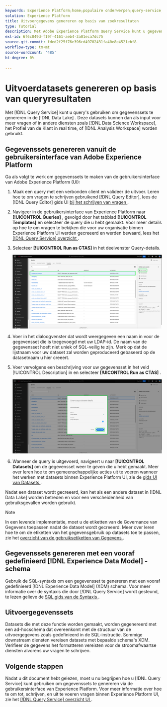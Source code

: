 ```yaml
---
keywords: Experience Platform;home;populaire onderwerpen;query-service;Query-service;genereren datasets;genereren gegevensset;maken gegevensset;
solution: Experience Platform
title: Uitvoergegevens genereren op basis van zoekresultaten
type: Tutorial
description: Met Adobe Experience Platform Query Service kunt u gegevenssets maken vanuit de gebruikersinterface. Nadat een dataset wordt gecreeerd, kan het als een andere dataset in het meer van Gegevens worden betreden en voor een verscheidenheid van gebruiksgevallen worden gebruikt.
exl-id: 6f6c049d-f19f-4161-aeb4-3a01eca7dc75
source-git-commit: fded2f25f76e396cd49702431fa40e8e4521ebf8
workflow-type: tm+mt
source-wordcount: '485'
ht-degree: 0%

---
```


# Uitvoerdatasets genereren op basis van queryresultaten

Met [!DNL Query Service] kunt u query&#39;s gebruiken om gegevenssets te genereren in de [!DNL Data Lake] . Deze datasets kunnen dan als input voor meer vragen of in andere diensten zoals [!DNL Data Science Workspace], het Profiel van de Klant in real time, of [!DNL Analysis Workspace] worden gebruikt.

## Gegevenssets genereren vanuit de gebruikersinterface van Adobe Experience Platform

Ga als volgt te werk om gegevenssets te maken van de gebruikersinterface van Adobe Experience Platform (UI):

1. Maak een query met een verbonden client en valideer de uitvoer. Leren hoe te om vragen te schrijven gebruikend [!DNL Query Editor], lees de [!DNL Query Editor] gids UI [ bij het schrijven van vragen ](./user-guide.md#writing-queries).

2. Navigeer in de gebruikersinterface van Experience Platform naar **[!UICONTROL Queries]** , gevolgd door het tabblad **[!UICONTROL Templates]** en selecteer de query die u hebt gemaakt. Voor meer details op hoe te om vragen te bekijken die voor uw organisatie binnen Experience Platform UI werden gecreeerd en werden bewaard, lees het [[!DNL Query Service]  overzicht ](./overview.md#browse).

3. Selecteer **[!UICONTROL Run as CTAS]** in het deelvenster Query-details.

   ![ het lusje van de werkruimte van Vragen [!UICONTROL Templates] met Uitgezochte [!UICONTROL Run as CTAS] benadrukte.](../images/ui/create-datasets/run-as-ctas.png)

4. Voer in het dialoogvenster dat wordt weergegeven een naam in voor de gegevensset die is toegevoegd met uw LDAP-id. De naam van de gegevensset hoeft niet uniek of SQL-veilig te zijn. Merk op dat de lijstnaam voor uw dataset zal worden geproduceerd gebaseerd op de datasetnaam u hier creeert.

5. Voer vervolgens een beschrijving voor uw gegevensset in het veld [!UICONTROL Description] in en selecteer **[!UICONTROL Run as CTAS]** .

   ![ de dialoog van de dataset van de Output met de datasetdetails en [!UICONTROL Run as CTAS] benadrukte ](../images/ui/create-datasets/run-query.png)

6. Wanneer de query is uitgevoerd, navigeert u naar **[!UICONTROL Datasets]** om de gegevensset weer te geven die u hebt gemaakt. Meer over leren hoe te om gemeenschappelijke acties uit te voeren wanneer het werken met datasets binnen Experience Platform UI, zie de [ gids UI van Datasets ](../../catalog/datasets/user-guide.md).

Nadat een dataset wordt gecreeerd, kan het als een andere dataset in [!DNL Data Lake] worden betreden en voor een verscheidenheid van gebruiksgevallen worden gebruikt.

>[!NOTE]
>
>In een levende implementatie, moet u de etiketten van de Governance van Gegevens toepassen nadat de dataset wordt gecreeerd. Meer over leren hoe te om de etiketten van het gegevensgebruik op datasets toe te passen, zie het [ overzicht van de gebruiksetiketten van Gegevens ](../../data-governance/labels/overview.md).

## Gegevenssets genereren met een vooraf gedefinieerd [!DNL Experience Data Model] -schema

Gebruik de SQL-syntaxis om een gegevensset te genereren met een vooraf gedefinieerd [!DNL Experience Data Model] (XDM) schema. Voor meer informatie over de syntaxis die door [!DNL Query Service] wordt gesteund, te lezen gelieve de [ SQL gids van de Syntaxis ](../sql/syntax.md#create-table-as-select).

## Uitvoergegevenssets

Datasets die met deze functie worden gemaakt, worden gegenereerd met een ad-hocschema dat overeenkomt met de structuur van de uitvoergegevens zoals gedefinieerd in de SQL-instructie. Sommige downstream diensten vereisen datasets met bepaalde schema&#39;s XDM. Verifieer de gegevens het formatteren vereisten voor de stroomafwaartse diensten alvorens uw vragen te schrijven.

## Volgende stappen

Nadat u dit document hebt gelezen, moet u nu begrijpen hoe u [!DNL Query Service] kunt gebruiken om gegevenssets te genereren via de gebruikersinterface van Experience Platform. Voor meer informatie over hoe te om tot, schrijven, en uit te voeren vragen binnen Experience Platform UI, zie het [[!DNL Query Service]  overzicht UI ](./overview.md).
